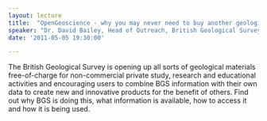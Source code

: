 ```yaml
---
layout: lecture
title:  "OpenGeoscience - why you may never need to buy another geological map"
speaker: "Dr. David Bailey, Head of Outreach, British Geological Survey"
date: '2011-05-05 19:30:00'

---
```

The British Geological Survey is opening up all sorts of geological materials free-of-charge for non-commercial private study, research and educational activities and encouraging users to combine BGS information with their own data to create new and innovative products for the benefit of others. Find out why BGS is doing this, what information is available, how to access it and how it is being used.